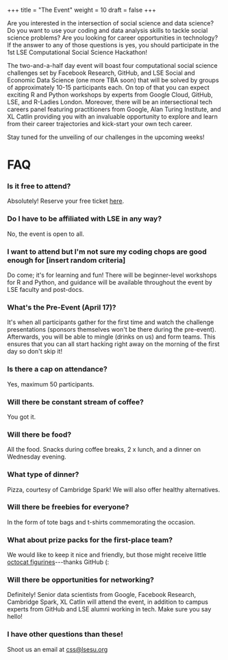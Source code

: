 +++
title = "The Event"
weight = 10
draft = false
+++

Are you interested in the intersection of social science and data science? Do you want to use your coding and data analysis skills to tackle social science problems? Are you looking for career opportunities in technology? If the answer to any of those questions is yes, you should participate in the 1st LSE Computational Social Science Hackathon!

The two-and-a-half day event will boast four computational social science challenges set by Facebook Research, GitHub, and LSE Social and Economic Data Science (one more TBA soon) that will be solved by groups of approximately 10-15 participants each. On top of that you can expect exciting R and Python workshops by experts from Google Cloud, GitHub, LSE, and R-Ladies London. Moreover, there will be an intersectional tech careers panel featuring practitioners from Google, Alan Turing Institute, and XL Catlin providing you with an invaluable opportunity to explore and learn from their career trajectories and kick-start your own tech career.

Stay tuned for the unveiling of our challenges in the upcoming weeks!

# FAQ

### Is it free to attend?

Absolutely! Reserve your free ticket [here](https://www.eventbrite.co.uk/e/1st-lse-computational-social-science-hackathon-tickets-44515241285).

### Do I have to be affiliated with LSE in any way?

No, the event is open to all.

### I want to attend but I'm not sure my coding chops are good enough for [insert random criteria]

Do come; it's for learning and fun! There will be beginner-level workshops for R and Python, and guidance will be available throughout the event by LSE faculty and post-docs.

### What's the Pre-Event (April 17)?

It's when all participants gather for the first time and watch the challenge presentations (sponsors themselves won't be there during the pre-event). Afterwards, you will be able to mingle (drinks on us) and form teams. This ensures that you can all start hacking right away on the morning of the first day so don't skip it!

### Is there a cap on attendance?

Yes, maximum 50 participants.

### Will there be constant stream of coffee?

You got it.

### Will there be food?

All the food. Snacks during coffee breaks, 2 x lunch, and a dinner on Wednesday evening.

### What type of dinner?

Pizza, courtesy of Cambridge Spark! We will also offer healthy alternatives.

### Will there be freebies for everyone?

In the form of tote bags and t-shirts commemorating the occasion.

### What about prize packs for the first-place team?

We would like to keep it nice and friendly, but those might receive little [octocat figurines](https://github.myshopify.com/products/octocat-figurine)---thanks GitHub (:

### Will there be opportunities for networking?

Definitely! Senior data scientists from Google, Facebook Research, Cambridge Spark, XL Catlin will attend the event, in addition to campus experts from GitHub and LSE alumni working in tech. Make sure you say hello!

### I have other questions than these!

Shoot us an email at [css@lsesu.org](mailto:css@lsesu.org?subject=Question!)